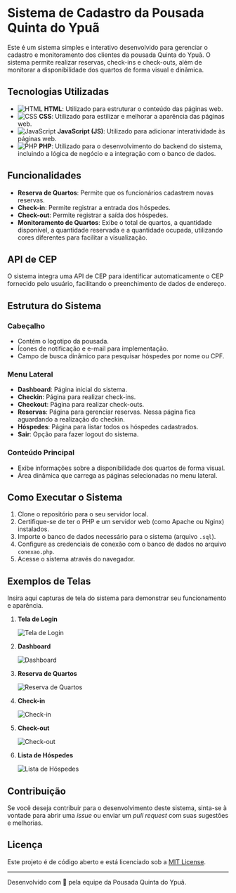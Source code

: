 # Sistema de Cadastro da Pousada Quinta do Ypuã

Este é um sistema simples e interativo desenvolvido para gerenciar o cadastro e monitoramento dos clientes da pousada Quinta do Ypuã. O sistema permite realizar reservas, check-ins e check-outs, além de monitorar a disponibilidade dos quartos de forma visual e dinâmica.

## Tecnologias Utilizadas

- ![HTML](images/telas/html_icon.png) **HTML**: Utilizado para estruturar o conteúdo das páginas web.
- ![CSS](images/telas/css_icon.png) **CSS**: Utilizado para estilizar e melhorar a aparência das páginas web.
- ![JavaScript](images/telas/js_icon.png) **JavaScript (JS)**: Utilizado para adicionar interatividade às páginas web.
- ![PHP](images/telas/php_icon.png) **PHP**: Utilizado para o desenvolvimento do backend do sistema, incluindo a lógica de negócio e a integração com o banco de dados.

## Funcionalidades

- **Reserva de Quartos**: Permite que os funcionários cadastrem novas reservas.
- **Check-in**: Permite registrar a entrada dos hóspedes.
- **Check-out**: Permite registrar a saída dos hóspedes.
- **Monitoramento de Quartos**: Exibe o total de quartos, a quantidade disponível, a quantidade reservada e a quantidade ocupada, utilizando cores diferentes para facilitar a visualização.

## API de CEP

O sistema integra uma API de CEP para identificar automaticamente o CEP fornecido pelo usuário, facilitando o preenchimento de dados de endereço.

## Estrutura do Sistema

### Cabeçalho

- Contém o logotipo da pousada.
- Ícones de notificação e e-mail para implementação.
- Campo de busca dinâmico para pesquisar hóspedes por nome ou CPF.

### Menu Lateral

- **Dashboard**: Página inicial do sistema.
- **Checkin**: Página para realizar check-ins.
- **Checkout**: Página para realizar check-outs.
- **Reservas**: Página para gerenciar reservas. Nessa página fica aguardando a realização do checkin.
- **Hóspedes**: Página para listar todos os hóspedes cadastrados.
- **Sair**: Opção para fazer logout do sistema.

### Conteúdo Principal

- Exibe informações sobre a disponibilidade dos quartos de forma visual.
- Área dinâmica que carrega as páginas selecionadas no menu lateral.

## Como Executar o Sistema

1. Clone o repositório para o seu servidor local.
2. Certifique-se de ter o PHP e um servidor web (como Apache ou Nginx) instalados.
3. Importe o banco de dados necessário para o sistema (arquivo `.sql`).
4. Configure as credenciais de conexão com o banco de dados no arquivo `conexao.php`.
5. Acesse o sistema através do navegador.

## Exemplos de Telas

Insira aqui capturas de tela do sistema para demonstrar seu funcionamento e aparência.

1. **Tela de Login**
   
   ![Tela de Login](https://github.com/jonataacordi/SistemaControleEstacionamento/assets/20300806/3a00af44-8629-4006-9af3-50ccae873bd1)

2. **Dashboard**
   
   ![Dashboard](images/telas/02-dashboard.png)

3. **Reserva de Quartos**
   
   ![Reserva de Quartos](images/telas/03-reserva.png)

4. **Check-in**
   
   ![Check-in](images/telas/04-checkin_realizado.png)

5. **Check-out**
   
   ![Check-out](images/telas/05-checkout_realizado.png)

6. **Lista de Hóspedes**
   
   ![Lista de Hóspedes](images/telas/06-lista_hospedes.png)

## Contribuição

Se você deseja contribuir para o desenvolvimento deste sistema, sinta-se à vontade para abrir uma _issue_ ou enviar um _pull request_ com suas sugestões e melhorias.

## Licença

Este projeto é de código aberto e está licenciado sob a [MIT License](LICENSE).

---

Desenvolvido com 💖 pela equipe da Pousada Quinta do Ypuã.

